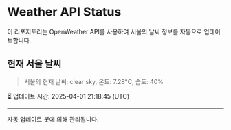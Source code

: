 
# Weather API Status

이 리포지토리는 OpenWeather API를 사용하여 서울의 날씨 정보를 자동으로 업데이트합니다.

## 현재 서울 날씨
> 서울의 현재 날씨: clear sky, 온도: 7.28°C, 습도: 40%

⏳ 업데이트 시간: 2025-04-01 21:18:45 (UTC)

---
자동 업데이트 봇에 의해 관리됩니다.
